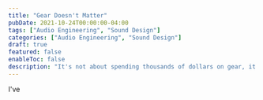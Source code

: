 ```yaml
---
title: "Gear Doesn't Matter"
pubDate: 2021-10-24T00:00:00-04:00
tags: ["Audio Engineering", "Sound Design"]
categories: ["Audio Engineering", "Sound Design"]
draft: true
featured: false
enableToc: false
description: "It's not about spending thousands of dollars on gear, it's what you do with it that makes a difference."
---
```


I've